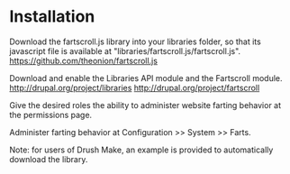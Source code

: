 # Installation
Download the fartscroll.js library into your libraries folder, so that its
javascript file is available at "libraries/fartscroll.js/fartscroll.js".
https://github.com/theonion/fartscroll.js


Download and enable the Libraries API module and the Fartscroll module.
http://drupal.org/project/libraries
http://drupal.org/project/fartscroll


Give the desired roles the ability to administer website farting behavior at the
permissions page.


Administer farting behavior at Configuration >> System >> Farts.

Note: for users of Drush Make, an example is provided to automatically download
the library.
